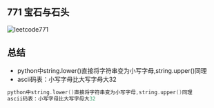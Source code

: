  ## 771 宝石与石头
  
  ![leetcode771](https://img-blog.csdnimg.cn/20190506005518144.png?x-oss-process=image/watermark,type_ZmFuZ3poZW5naGVpdGk,shadow_10,text_aHR0cHM6Ly9ibG9nLmNzZG4ubmV0L2x1aGFvMTk5ODA5MDk=,size_16,color_FFFFFF,t_70)

## 总结
- python中string.lower()直接将字符串变为小写字母,string.upper()同理
- ascii码表：小写字母比大写字母大32

```c
python中string.lower()直接将字符串变为小写字母,string.upper()同理
ascii码表：小写字母比大写字母大32
```


